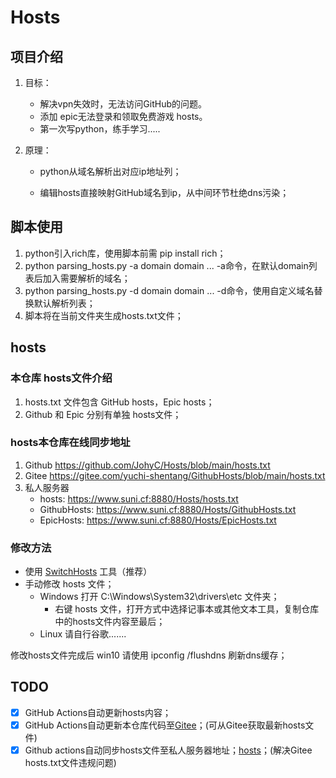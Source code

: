 # Hosts

## 项目介绍

1. 目标：

   - 解决vpn失效时，无法访问GitHub的问题。
   - 添加 epic无法登录和领取免费游戏 hosts。
   - 第一次写python，练手学习.....

2. 原理：

   - python从域名解析出对应ip地址列；

   - 编辑hosts直接映射GitHub域名到ip，从中间环节杜绝dns污染；

## 脚本使用

1. python引入rich库，使用脚本前需 pip install rich；
2. python parsing_hosts.py -a domain domain ...
   -a命令，在默认domain列表后加入需要解析的域名；
3. python parsing_hosts.py -d domain domain ...
   -d命令，使用自定义域名替换默认解析列表；
4. 脚本将在当前文件夹生成hosts.txt文件；

## hosts

### 本仓库 hosts文件介绍

1. hosts.txt 文件包含 GitHub hosts，Epic hosts；
2. Github 和 Epic 分别有单独 hosts文件；

### hosts本仓库在线同步地址

1. Github https://github.com/JohyC/Hosts/blob/main/hosts.txt
2. Gitee https://gitee.com/yuchi-shentang/GithubHosts/blob/main/hosts.txt
3. 私人服务器 
   - hosts:          https://www.suni.cf:8880/Hosts/hosts.txt 
   - GithubHosts:    https://www.suni.cf:8880/Hosts/GithubHosts.txt
   - EpicHosts:      https://www.suni.cf:8880/Hosts/EpicHosts.txt

### 修改方法

- 使用 [SwitchHosts](https://github.com/oldj/SwitchHosts) 工具（推荐）
- 手动修改 hosts 文件；
  - Windows 打开 C:\Windows\System32\drivers\etc 文件夹；
    - 右键 hosts 文件，打开方式中选择记事本或其他文本工具，复制仓库中的hosts文件内容至最后；
  - Linux 请自行谷歌.......

修改hosts文件完成后 win10 请使用 ipconfig /flushdns 刷新dns缓存；

## TODO

- [x] GitHub Actions自动更新hosts内容；
- [x] GitHub Actions自动更新本仓库代码至[Gitee](https://gitee.com/yuchi-shentang/GithubHosts)；(可从Gitee获取最新hosts文件)
- [x] Github actions自动同步hosts文件至私人服务器地址；[hosts](https://www.suni.cf:8880/Hosts/hosts.txt)；(解决Gitee hosts.txt文件违规问题)
